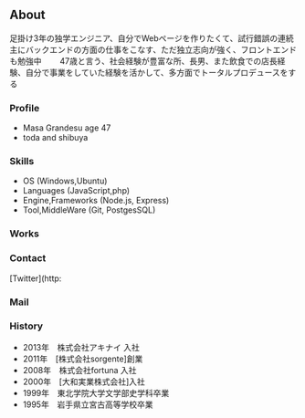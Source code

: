 ## About
足掛け3年の独学エンジニア、自分でWebページを作りたくて、試行錯誤の連続　　　 主にバックエンドの方面の仕事をこなす、ただ独立志向が強く、フロントエンドも勉強中　　 47歳と言う、社会経験が豊富な所、長男、また飲食での店長経験、自分で事業をしていた経験を活かして、多方面でトータルプロデュースをする

### Profile
- Masa Grandesu age 47
- toda and shibuya
### Skills
- OS (Windows,Ubuntu)
- Languages (JavaScript,php)
- Engine,Frameworks (Node.js, Express)
- Tool,MiddleWare (Git, PostgesSQL)
### Works
### Contact
[Twitter](http:
### Mail
### History
- 2013年　株式会社アキナイ 入社
- 2011年　[株式会社sorgente]創業
- 2008年　株式会社fortuna 入社
- 2000年　[大和実業株式会社]入社
- 1999年　東北学院大学文学部史学科卒業
- 1995年　岩手県立宮古高等学校卒業
